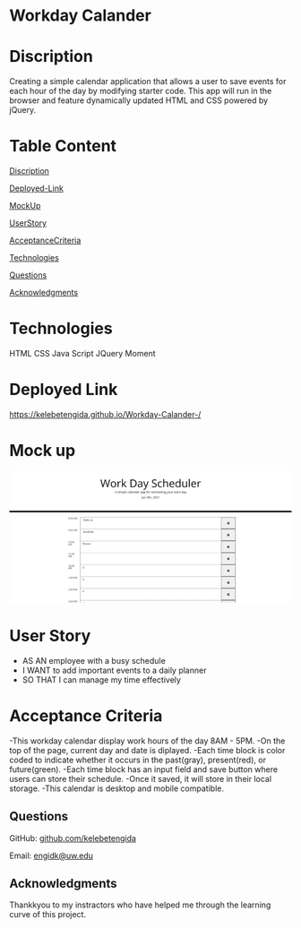 # Workday Calander

# Discription 
Creating a simple calendar application that allows a user to save events for each hour of the day by modifying starter code. This app will run in the browser and feature dynamically updated HTML and CSS powered by jQuery. 

# Table Content

[Discription]()

[Deployed-Link]()

[MockUp]()

[UserStory]()

[AcceptanceCriteria]()

[Technologies]()

[Questions]()

[Acknowledgments]()

# Technologies
HTML
CSS
Java Script
JQuery
Moment

# Deployed Link

https://kelebetengida.github.io/Workday-Calander-/

# Mock up

<img src="./Assets/images/Picture1.png"></img>

# User Story
- AS AN employee with a busy schedule
- I WANT to add important events to a daily planner
- SO THAT I can manage my time effectively

# Acceptance Criteria

-This workday calendar display work hours of the day 8AM - 5PM.
-On the top of the page, current day and date is diplayed.
-Each time block is color coded to indicate whether it occurs in the past(gray), present(red), or future(green).
-Each time block has an input field and save button where users can store their schedule.
-Once it saved, it will store in their local storage.
-This calendar is desktop and mobile compatible.

## Questions

GitHub: [github.com/kelebetengida]()

Email: [engidk@uw.edu]()

## Acknowledgments

Thankkyou to my instractors who have helped me through the learning curve of this project. 

